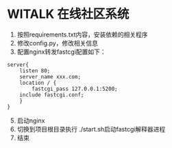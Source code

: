 # WITALK 在线社区系统
1. 按照requirements.txt内容，安装依赖的相关程序
2. 修改config.py，修改相关信息
3. 配置nginx转发fastcgi配置如下：
```
server{
    listen 80;
    server_name xxx.com;
    location / {
        fastcgi_pass 127.0.0.1:5200;
	include fastcgi.conf;
    }
}
```
5. 启动nginx
6. 切换到项目根目录执行 ./start.sh启动fastcgi解释器进程
7. 结束

